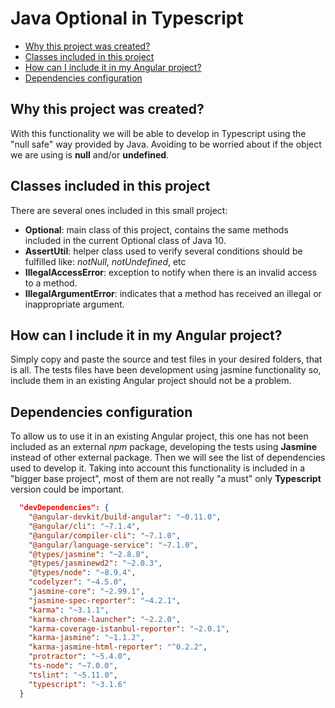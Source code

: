 # Java Optional in Typescript

- [Why this project was created?](#why-this-project-was-created)
- [Classes included in this project](#classes-included-in-this-project)
- [How can I include it in my Angular project?](#how-can-I-include-it-in-my-Angular-project)
- [Dependencies configuration](#dependencies-configuration)

## Why this project was created?

With this functionality we will be able to develop in Typescript using the "null safe" way provided by Java. Avoiding to be worried about if the object we are using is **null**
and/or **undefined**.

## Classes included in this project

There are several ones included in this small project:
   
* **Optional**: main class of this project, contains the same methods included in the current Optional class of Java 10.
* **AssertUtil**: helper class used to verify several conditions should be fulfilled like: *notNull*, *notUndefined*, etc 
* **IllegalAccessError**: exception to notify when there is an invalid access to a method.
* **IllegalArgumentError**: indicates that a method has received an illegal or inappropriate argument.

## How can I include it in my Angular project?

Simply copy and paste the source and test files in your desired folders, that is all.
The tests files have been development using jasmine functionality so, include them in an existing Angular project should not be a problem.

## Dependencies configuration

To allow us to use it in an existing Angular project, this one has not been included as an external *npm* package, developing the tests
using **Jasmine** instead of other external package. Then we will see the list of dependencies used to develop it. Taking into account
this functionality is included in a "bigger base project", most of them are not really "a must" only **Typescript** version could be
important. 

```json
  "devDependencies": {
    "@angular-devkit/build-angular": "~0.11.0",
    "@angular/cli": "~7.1.4",
    "@angular/compiler-cli": "~7.1.0",
    "@angular/language-service": "~7.1.0",
    "@types/jasmine": "~2.8.8",
    "@types/jasminewd2": "~2.0.3",
    "@types/node": "~8.9.4",
    "codelyzer": "~4.5.0",
    "jasmine-core": "~2.99.1",
    "jasmine-spec-reporter": "~4.2.1",
    "karma": "~3.1.1",
    "karma-chrome-launcher": "~2.2.0",
    "karma-coverage-istanbul-reporter": "~2.0.1",
    "karma-jasmine": "~1.1.2",
    "karma-jasmine-html-reporter": "^0.2.2",
    "protractor": "~5.4.0",
    "ts-node": "~7.0.0",
    "tslint": "~5.11.0",
    "typescript": "~3.1.6"
  }
```  

